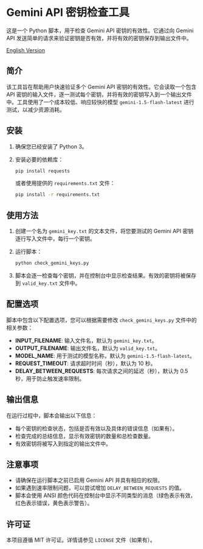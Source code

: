 # Gemini API 密钥检查工具

这是一个 Python 脚本，用于检查 Gemini API 密钥的有效性。它通过向 Gemini API 发送简单的请求来验证密钥是否有效，并将有效的密钥保存到输出文件中。

[English Version](README.md)

## 简介

该工具旨在帮助用户快速验证多个 Gemini API 密钥的有效性。它会读取一个包含 API 密钥的输入文件，逐一测试每个密钥，并将有效的密钥写入到一个输出文件中。工具使用了一个成本较低、响应较快的模型 `gemini-1.5-flash-latest` 进行测试，以减少资源消耗。

## 安装

1. 确保您已经安装了 Python 3。
2. 安装必要的依赖库：

   ```bash
   pip install requests
   ```

   或者使用提供的 `requirements.txt` 文件：

   ```bash
   pip install -r requirements.txt
   ```

## 使用方法

1. 创建一个名为 `gemini_key.txt` 的文本文件，将您要测试的 Gemini API 密钥逐行写入文件中，每行一个密钥。
2. 运行脚本：

   ```bash
   python check_gemini_keys.py
   ```

3. 脚本会逐一检查每个密钥，并在控制台中显示检查结果。有效的密钥将被保存到 `valid_key.txt` 文件中。

## 配置选项

脚本中包含以下配置选项，您可以根据需要修改 `check_gemini_keys.py` 文件中的相关参数：

- **INPUT_FILENAME**: 输入文件名，默认为 `gemini_key.txt`。
- **OUTPUT_FILENAME**: 输出文件名，默认为 `valid_key.txt`。
- **MODEL_NAME**: 用于测试的模型名称，默认为 `gemini-1.5-flash-latest`。
- **REQUEST_TIMEOUT**: 请求超时时间（秒），默认为 10 秒。
- **DELAY_BETWEEN_REQUESTS**: 每次请求之间的延迟（秒），默认为 0.5 秒，用于防止触发速率限制。

## 输出信息

在运行过程中，脚本会输出以下信息：

- 每个密钥的检查状态，包括是否有效以及具体的错误信息（如果有）。
- 检查完成的总结信息，显示有效密钥的数量和总检查数量。
- 有效密钥将被写入到指定的输出文件中。

## 注意事项

- 请确保在运行脚本之前已启用 Gemini API 并具有相应的权限。
- 如果遇到速率限制问题，可以尝试增加 `DELAY_BETWEEN_REQUESTS` 的值。
- 脚本会使用 ANSI 颜色代码在控制台中显示不同类型的消息（绿色表示有效，红色表示错误，黄色表示警告）。

## 许可证

本项目遵循 MIT 许可证。详情请参见 `LICENSE` 文件（如果有）。